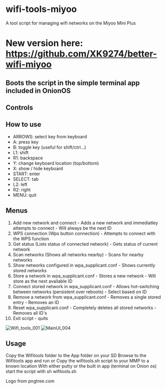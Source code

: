 # wifi-tools-miyoo
A tool script for managing wifi networks on the Miyoo Mini Plus

# New version here: https://github.com/XK9274/better-wifi-miyoo

## Boots the script in the simple terminal app included in OnionOS

## Controls

## How to use
- ARROWS: select key from keyboard
- A: press key
- B: toggle key (useful for shift/ctrl...)
- L1: shift
- R1: backspace
- Y: change keyboard location (top/bottom)
- X: show / hide keyboard
- START: enter
- SELECT: tab
- L2: left
- R2: right
- MENU: quit

## Menus

1. Add new network and connect - 						Adds a new network and immediatley attempts to connect - Will always be the next ID
2. WPS connection (Wps button connection) - 			Attempts to connect with the WPS function
3. Get status (Lists status of connected network) - 	Gets status of current network
4. Scan networks (Shows all networks nearby) - 			Scans for nearby networks
5. Show networks configured in wpa_supplicant.conf - 	Shows currently stored networks
6. Store a network in wpa_supplicant.conf - 			Stores a new network - Will store as the next available ID
7. Connect stored network in wpa_supplicant.conf - 		Allows hot-switching between networks (persistent over reboots) - Select based on ID
8. Remove a network from wpa_supplicant.conf - 			Removes a single stored entry - Removes an ID
9. Reset wpa_supplicant.conf -							Completely deletes all stored networks - Removes all ID's
0. Exit script - quits



![Wifi_tools_001](https://user-images.githubusercontent.com/47260768/236643458-86f9faed-4522-4afb-9972-57474f6f640a.png)
![MainUI_004](https://user-images.githubusercontent.com/47260768/235266020-7bcca519-265e-410f-bc6a-3e8ac3960f3d.png)


## Usage

Copy the Wifitools folder to the App folder on your SD
Browse to the Wifitools app and run
or
Copy the wifitools.sh script to your MMP to a known location
With either putty or the built in app (terminal on Onion os) start the script with sh wifitools.sh

Logo from pngtree.com

